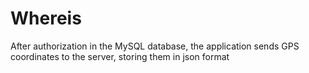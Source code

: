 # Whereis

After authorization in the MySQL database, the application sends GPS coordinates to the server, storing them in json format
